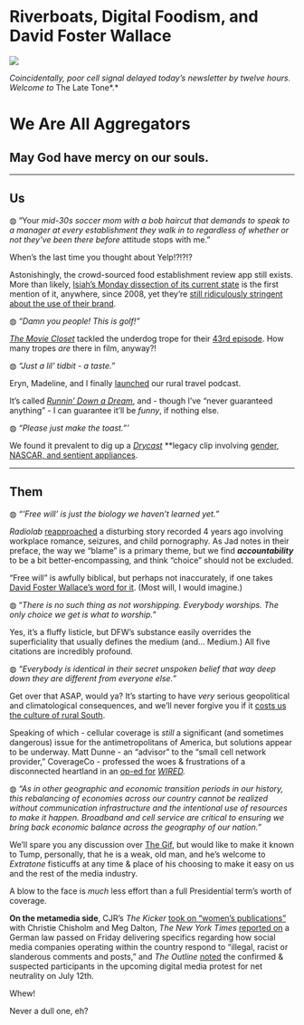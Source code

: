 # Riverboats, Digital Foodism, and David Foster Wallace

![](https://d2mxuefqeaa7sj.cloudfront.net/s_ED99E7F7FB3CF42BCAE61BF9EE8EB5D1263A60D12BFE416A0FC4E171CE96AA01_1498865053227_queen.jpg)


*Coincidentally, poor cell signal delayed today’s newsletter by twelve hours. Welcome to* The Late Tone*.*

# We Are All Aggregators
## May God have mercy on our souls.
----------
## Us

◍ “Your *mid-30s soccer mom with a bob haircut that demands to speak to a manager at every establishment they walk in to regardless of whether or not they've been there before* attitude stops with me.”

When’s the last time you thought about Yelp!?!?!?

Astonishingly, the crowd-sourced food establishment review app still exists. More than likely, [Isiah’s Monday dissection of its current state](http://bit.ly/isiahyelp) is the first mention of it, anywhere, since 2008, yet they’re [still ridiculously stringent about the use of their brand](http://yelp.com/brand#logoUse). 

◍ *“Damn you people! This is golf!”*

[*The Movie Closet*](http://extratone.com/moviecloset) tackled the underdog trope for their [43rd episode](http://bit.ly/moviecloset43). How many tropes *are* there in film, anyway?!

◍ *“Just a lil’ tidbit - a taste.”*

Eryn, Madeline, and I finally [launched](http://bit.ly/rdadguns) our rural travel podcast.

It’s called [*Runnin’ Down a Dream*](http://extratone.com/dream), and - though I’ve “never guaranteed anything” - I can guarantee it’ll be *funny*, if nothing else.

◍ *“Please just make the toast.”’*

We found it prevalent to dig up a [*Drycast*](http://extratone.com/drycast) **legacy clip involving [gender, NASCAR, and sentient appliances](http://bit.ly/dry48clip).

----------
## Them

◍ *“’Free will’ is just the biology we haven’t learned yet.”*

*Radiolab* [reapproached](http://www.radiolab.org/story/revising-fault-line/) a disturbing story recorded 4 years ago involving workplace romance, seizures, and child pornography. As Jad notes in their preface, the way we “blame” is a primary theme, but we find ***accountability*** to be a bit better-encompassing, and think “choice” should not be excluded.

“Free will” is awfully biblical, but perhaps not inaccurately, if one takes [David Foster Wallace’s word for it](https://medium.com/personal-growth/david-foster-wallace-how-to-create-a-life-of-meaning-and-awareness-d75920f5b4db). (Most will, I would imagine.)

◍ “*There is no such thing as not worshipping. Everybody worships. The only choice we get is what to worship.”*

Yes, it’s a fluffy listicle, but DFW’s substance easily overrides the superficiality that usually defines the medium (and… Medium.) All five citations are incredibly profound.

◍ *“Everybody is identical in their secret unspoken belief that way deep down they are different from everyone else.”*

Get over that ASAP, would ya? It’s starting to have *very* serious geopolitical and climatological consequences, and we’ll never forgive you if it [costs us the culture of rural South](https://www.theatlantic.com/science/archive/2017/06/global-warming-american-south/532200/).

Speaking of which - cellular coverage is *still* a significant (and sometimes dangerous) issue for the antimetropolitans of America, but solutions appear to be underway. Matt Dunne - an “advisor” to the “small cell network provider,” CoverageCo - professed the woes & frustrations of a disconnected heartland in an [op-ed for](https://www.wired.com/story/rural-americas-future-is-riding-on-a-cell-signal/) [*WIRED*](https://www.wired.com/story/rural-americas-future-is-riding-on-a-cell-signal/)*.*

◍ *“As in other geographic and economic transition periods in our history, this rebalancing of economies across our country cannot be realized without communication infrastructure and the intentional use of resources to make it happen. Broadband and cell service are critical to ensuring we bring back economic balance across the geography of our nation.”*

We’ll spare you any discussion over [The Gif](https://twitter.com/realDonaldTrump/status/881503147168071680), but would like to make it known to Tump, personally, that he is a weak, old man, and he’s welcome to *Extratone* fisticuffs at any time & place of his choosing to make it easy on us and the rest of the media industry.

A blow to the face is *much* less effort than a full Presidential term’s worth of coverage.

**On the metamedia side**, CJR’s *The Kicker* [took on “women’s publications”](https://www.cjr.org/podcast/podcast-whats-the-point-of-womens-publications.php) with Christie Chisholm and Meg Dalton, *The New York Times* [reported on](https://www.nytimes.com/2017/06/30/business/germany-facebook-google-twitter.html) a German law passed on Friday delivering specifics regarding how social media companies operating within the country respond to “illegal, racist or slanderous comments and posts,” and *The Outline* [noted](https://theoutline.com/post/1829/july-12-is-going-to-be-a-weird-day-on-the-internet) the confirmed & suspected participants in the upcoming digital media protest for net neutrality on July 12th.

Whew! 

Never a dull one, eh?

